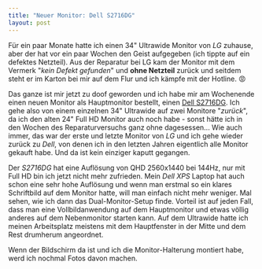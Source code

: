 ```yaml
---
title: "Neuer Monitor: Dell S2716DG"
layout: post
---
```


Für ein paar Monate hatte ich einen 34" Ultrawide Monitor von *LG* zuhause, aber der hat vor ein paar Wochen den Geist aufgegeben (ich tippte auf ein defektes Netzteil). Aus der Reparatur bei LG kam der Monitor mit dem Vermerk "*kein Defekt gefunden*" und **ohne Netzteil** zurück und seitdem steht er im Karton bei mir auf dem Flur und ich kämpfe mit der Hotline. 😡

Das ganze ist mir jetzt zu doof geworden und ich habe mir am Wochenende einen neuen Monitor als Hauptmonitor bestellt, einen [Dell S2716DG][0]. Ich gehe also von einem einzelnen 34" Ultrawide auf zwei Monitore "*zurück*", da ich den alten 24" Full HD Monitor auch noch habe - sonst hätte ich in den Wochen des Reparaturversuchs ganz ohne dagesessen... Wie auch immer, das war der erste und letzte Monitor von *LG* und ich gehe wieder zurück zu *Dell*, von denen ich in den letzten Jahren eigentlich alle Monitor gekauft habe. Und da ist kein einziger kaputt gegangen.

Der *S2716DG* hat eine Auflösung von QHD 2560x1440 bei 144Hz, nur mit Full HD bin ich jetzt nicht mehr zufrieden. Mein *Dell XPS* Laptop hat auch schon eine sehr hohe Auflösung und wenn man erstmal so ein klares Schriftbild auf dem Monitor hatte, will man einfach nicht mehr weniger. Mal sehen, wie ich dann das Dual-Monitor-Setup finde. Vorteil ist auf jeden Fall, dass man eine Vollbildanwendung auf dem Hauptmonitor und etwas völlig anderes auf dem Nebenmonitor starten kann. Auf dem Ultrawide hatte ich meinen Arbeitsplatz meistens mit dem Hauptfenster in der Mitte und dem Rest drumherum angeordnet.

Wenn der Bildschirm da ist und ich die Monitor-Halterung montiert habe, werd ich nochmal Fotos davon machen.


[0]: https://www.dell.com/de-de/shop/dell-27-gaming-monitor-s2716dg/apd/210-agui/monitore-und-monitorzubeh%C3%B6r#overview
